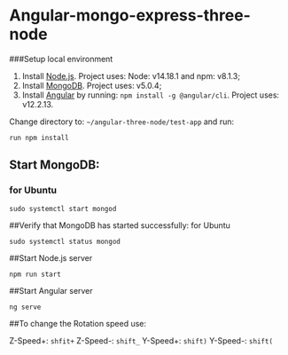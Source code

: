 # Angular-mongo-express-three-node

###Setup local environment 

1. Install [Node.js](https://nodejs.org/en/download/). Project uses: Node: v14.18.1 and npm: v8.1.3;
2. Install [MongoDB](https://docs.mongodb.com/manual/administration/install-community/). Project uses: v5.0.4;
3. Install [Angular](https://angular.io/cli) by running: ```npm install -g @angular/cli```. Project uses: v12.2.13.


Change directory to: ```~/angular-three-node/test-app``` and run:

```
run npm install 
```

## Start MongoDB:

### for Ubuntu
```
sudo systemctl start mongod
``` 

##Verify that MongoDB has started successfully:
for Ubuntu
```
sudo systemctl status mongod
```

##Start Node.js server

```
npm run start 
```

##Start Angular server

```
ng serve
```

##To change the Rotation speed use: 

Z-Speed+:
```shfit+```
Z-Speed-:
```shift_```
Y-Speed+:
```shift)```
Y-Speed-:
```shift(```
